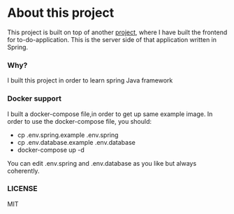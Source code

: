 # About this project
This project is built on top of another [project]('https://github.com/willypuzzle/to-do-app'), where I have built the frontend for to-do-application.
This is the server side of that application written in Spring.

### Why?
I built this project in order to learn spring Java framework

### Docker support
I built a docker-compose file,in order to get up same example image.
In order to use the docker-compose file, you should:
- cp .env.spring.example .env.spring
- cp .env.database.example .env.database
- docker-compose up -d

You can edit .env.spring and .env.database as you like but always coherently.

### LICENSE

MIT
